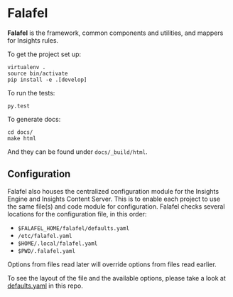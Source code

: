 # Falafel

**Falafel** is the framework, common components and utilities, and mappers for Insights rules.

To get the project set up: 

```
virtualenv .
source bin/activate
pip install -e .[develop]
```

To run the tests: 

```
py.test
```

To generate docs:

```
cd docs/
make html
```

And they can be found under `docs/_build/html`.

## Configuration

Falafel also houses the centralized configuration module for the Insights
Engine and Insights Content Server.  This is to enable each project to use the
same file(s) and code module for configuration.  Falafel checks several locations for the configuration file, in this order:

- `$FALAFEL_HOME/falafel/defaults.yaml`
- `/etc/falafel.yaml`
- `$HOME/.local/falafel.yaml`
- `$PWD/.falafel.yaml`

Options from files read later will override options from files read earlier.

To see the layout of the file and the available options, please take a look at [defaults.yaml](falafel/defaults.yaml) in this repo.
